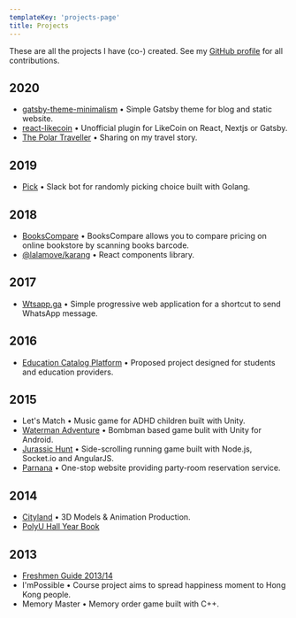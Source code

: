 ```yaml
---
templateKey: 'projects-page'
title: Projects
---
```


These are all the projects I have (co-) created. See my [GitHub profile](https://github.com/andrewmmc) for all contributions.

## 2020
* [gatsby-theme-minimalism](https://github.com/andrewmmc/gatsby-theme-minimalism) • Simple Gatsby theme for blog and static website.
* [react-likecoin](https://github.com/andrewmmc/react-likecoin) • Unofficial plugin for LikeCoin on React, Nextjs or Gatsby.
* [The Polar Traveller](https://thepolartraveller.com) • Sharing on my travel story.

## 2019
* [Pick](https://github.com/andrewmmc/pick) • Slack bot for randomly picking choice built with Golang.

## 2018
* [BooksCompare](https://github.com/andrewmmc/bookscompare-app) • BooksCompare allows you to compare pricing on online bookstore by scanning books barcode.
* [@lalamove/karang](https://github.com/lalamove/karang) • React components library.

## 2017
* [Wtsapp.ga](https://github.com/andrewmmc/wtsapp.ga) • Simple progressive web application for a shortcut to send WhatsApp message.

## 2016
* [Education Catalog Platform](https://github.com/andrewmmc/edu-platform) • Proposed project designed for students and education providers.

## 2015
* Let's Match • Music game for ADHD children built with Unity.
* [Waterman Adventure](http://bit.ly/andrewmmc-waterman) • Bombman based game bulit with Unity for Android.
* [Jurassic Hunt](https://github.com/andrewmmc/jurassic-hunt) • Side-scrolling running game built with Node.js, Socket.io and AngularJS.
* [Parnana](https://parnana.com) • One-stop website providing party-room reservation service.

## 2014
* [Cityland](https://www.youtube.com/watch?v=YnQOY71bn_c) • 3D Models & Animation Production.
* [PolyU Hall Year Book](https://andrewmmc.com/old_portfolio.pdf)


## 2013
* [Freshmen Guide 2013/14](https://andrewmmc.com/old_portfolio.pdf)
* I'mPossible • Course project aims to spread happiness moment to Hong Kong people.
* Memory Master • Memory order game built with C++.